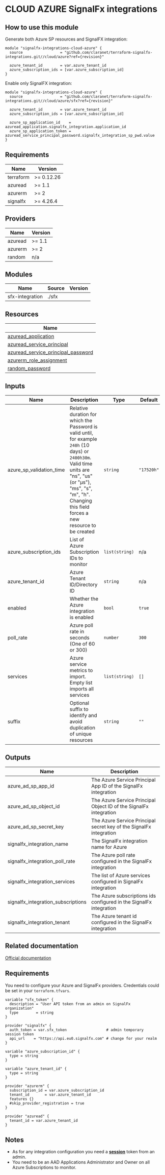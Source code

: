 # CLOUD AZURE SignalFx integrations

## How to use this module

Generate both Azure SP resources and SignalFX integration:

```hcl
module "signalfx-integrations-cloud-azure" {
  source                 = "github.com/claranet/terraform-signalfx-integrations.git//cloud/azure?ref={revision}"

  azure_tenant_id        = var.azure_tenant_id
  azure_subscription_ids = [var.azure_subscription_id]
}
```

Enable only SignalFX integration:

```hcl
module "signalfx-integrations-cloud-azure" {
  source                 = "github.com/claranet/terraform-signalfx-integrations.git//cloud/azure/sfx?ref={revision}"

  azure_tenant_id        = var.azure_tenant_id
  azure_subscription_ids = [var.azure_subscription_id]

  azure_sp_application_id    = azuread_application.signalfx_integration.application_id
  azure_sp_application_token = azuread_service_principal_password.signalfx_integration_sp_pwd.value
}
```

## Requirements

| Name | Version |
|------|---------|
| terraform | >= 0.12.26 |
| azuread | >= 1.1 |
| azurerm | >= 2 |
| signalfx | >= 4.26.4 |

## Providers

| Name | Version |
|------|---------|
| azuread | >= 1.1 |
| azurerm | >= 2 |
| random | n/a |

## Modules

| Name | Source | Version |
|------|--------|---------|
| sfx-integration | ./sfx |  |

## Resources

| Name |
|------|
| [azuread_application](https://registry.terraform.io/providers/hashicorp/azuread/1.1/docs/resources/application) |
| [azuread_service_principal](https://registry.terraform.io/providers/hashicorp/azuread/1.1/docs/resources/service_principal) |
| [azuread_service_principal_password](https://registry.terraform.io/providers/hashicorp/azuread/1.1/docs/resources/service_principal_password) |
| [azurerm_role_assignment](https://registry.terraform.io/providers/hashicorp/azurerm/2/docs/resources/role_assignment) |
| [random_password](https://registry.terraform.io/providers/hashicorp/random/latest/docs/resources/password) |

## Inputs

| Name | Description | Type | Default | Required |
|------|-------------|------|---------|:--------:|
| azure\_sp\_validation\_time | Relative duration for which the Password is valid until, for example `240h` (10 days) or `2400h30m`. Valid time units are "ns", "us" (or "µs"), "ms", "s", "m", "h".<br>  Changing this field forces a new resource to be created | `string` | `"17520h"` | no |
| azure\_subscription\_ids | List of Azure Subscription IDs to monitor | `list(string)` | n/a | yes |
| azure\_tenant\_id | Azure Tenant ID/Directory ID | `string` | n/a | yes |
| enabled | Whether the Azure integration is enabled | `bool` | `true` | no |
| poll\_rate | Azure poll rate in seconds (One of 60 or 300) | `number` | `300` | no |
| services | Azure service metrics to import. Empty list imports all services | `list(string)` | `[]` | no |
| suffix | Optional suffix to identify and avoid duplication of unique resources | `string` | `""` | no |

## Outputs

| Name | Description |
|------|-------------|
| azure\_ad\_sp\_app\_id | The Azure Service Principal App ID of the SignalFx integration |
| azure\_ad\_sp\_object\_id | The Azure Service Principal Object ID of the SignalFx integration |
| azure\_ad\_sp\_secret\_key | The Azure Service Principal secret key of the SignalFx integration |
| signalfx\_integration\_name | The SignalFx integration name for Azure |
| signalfx\_integration\_poll\_rate | The Azure poll rate configured in the SignalFx integration |
| signalfx\_integration\_services | The list of Azure services configured in SignalFx integration |
| signalfx\_integration\_subscriptions | The Azure subscriptions ids configured in the SignalFx integration |
| signalfx\_integration\_tenant | The Azure tenant id configured in the SignalFx integration |

## Related documentation

[Official documentation](https://docs.signalfx.com/en/latest/integrations/azure-info.html#connect-to-microsoft-azure)

## Requirements

You need to configure your Azure and SignalFx providers.
Credentials could be set in your `terraform.tfvars`.

```
variable "sfx_token" {
  description = "User API token from an admin on SignalFx organization"
  type        = string
}

provider "signalfx" {
  auth_token = var.sfx_token                  # admin temporary session token
  api_url    = "https://api.eu0.signalfx.com" # change for your realm
}

variable "azure_subscription_id" {
  type = string
}

variable "azure_tenant_id" {
  type = string
}

provider "azurerm" {
  subscription_id = var.azure_subscription_id
  tenant_id       = var.azure_tenant_id
  features {}
  #skip_provider_registration = true
}

provider "azuread" {
  tenant_id = var.azure_tenant_id
}

```

## Notes

* As for any integration configuration you need a [**session**](https://docs.signalfx.com/en/latest/admin-guide/tokens.html#user-api-access-tokens) token from an admin.
* You need to be an AAD Applications Administrator and Owner on all Azure Subscriptions to monitor.


